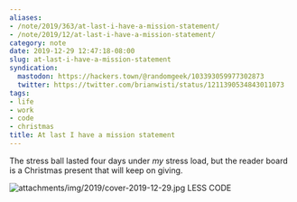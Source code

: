 ```yaml
---
aliases:
- /note/2019/363/at-last-i-have-a-mission-statement/
- /note/2019/12/at-last-i-have-a-mission-statement/
category: note
date: 2019-12-29 12:47:18-08:00
slug: at-last-i-have-a-mission-statement
syndication:
  mastodon: https://hackers.town/@randomgeek/103393059977302873
  twitter: https://twitter.com/brianwisti/status/1211390534843011073
tags:
- life
- work
- code
- christmas
title: At last I have a mission statement
---
```


The stress ball lasted four days under *my* stress load, but the reader board is a Christmas present that will keep on giving.

![attachments/img/2019/cover-2019-12-29.jpg](../../../attachments/img/2019/cover-2019-12-29.jpg)
LESS CODE